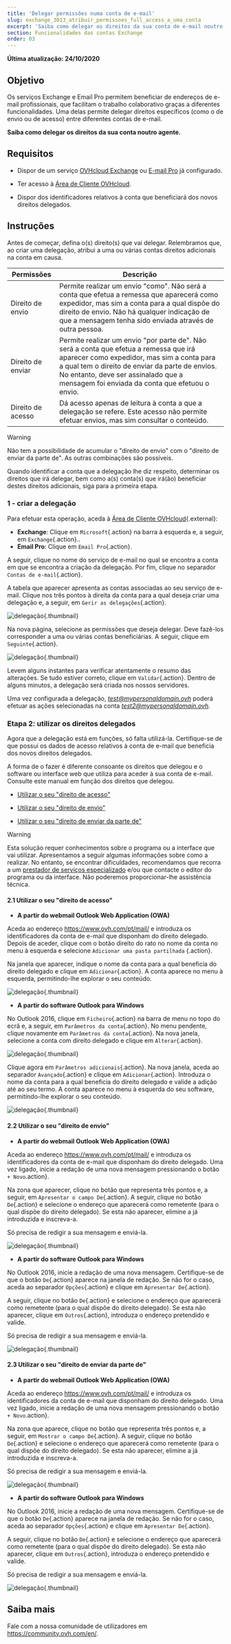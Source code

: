 ```yaml
---
title: 'Delegar permissões numa conta de e-mail'
slug: exchange_3013_atribuir_permissoes_full_access_a_uma_conta
excerpt: 'Saiba como delegar os direitos da sua conta de e-mail noutro'
section: Funcionalidades das contas Exchange
order: 03
---
```


**Última atualização: 24/10/2020**

## Objetivo

Os serviços Exchange e Email Pro permitem beneficiar de endereços de e-mail profissionais, que facilitam o trabalho colaborativo graças a diferentes funcionalidades. Uma delas permite delegar direitos específicos (como o de envio ou de acesso) entre diferentes contas de e-mail.

**Saiba como delegar os direitos da sua conta  noutro agente.**

## Requisitos

- Dispor de um serviço [OVHcloud Exchange](https://www.ovhcloud.com/pt/emails/hosted-exchange/) ou [E-mail Pro](https://www.ovhcloud.com/pt/emails/email-pro/) já configurado.

- Ter acesso à [Área de Cliente OVHcloud](https://www.ovh.com/auth/?action=gotomanager&from=https://www.ovh.pt/&ovhSubsidiary=pt).
- Dispor dos identificadores relativos à conta  que beneficiará dos novos direitos delegados.

## Instruções

Antes de começar, defina o(s) direito(s) que vai delegar. Relembramos que, ao criar uma delegação, atribui a uma ou várias contas  direitos adicionais na conta  em causa.

|Permissões|Descrição|
|---|---|
|Direito de envio|Permite realizar um envio "como". Não será a conta que efetua a remessa que aparecerá como expedidor, mas sim a conta para a qual dispõe do direito de envio. Não há qualquer indicação de que a mensagem tenha sido enviada através de outra pessoa.|
|Direito de enviar|Permite realizar um envio "por parte de". Não será a conta que efetua a remessa que irá aparecer como expedidor, mas sim a conta para a qual tem o direito de enviar da parte de envios. No entanto, deve ser assinalado que a mensagem foi enviada da conta que efetuou o envio.|
|Direito de acesso|Dá acesso apenas de leitura à conta a que a delegação se refere. Este acesso não permite efetuar envios, mas sim consultar o conteúdo.|

> [!warning]
>
> Não tem a possibilidade de acumular o "direito de envio" com o "direito de enviar da parte de". As outras combinações são possíveis.
> 

Quando identificar a conta que a delegação lhe diz respeito, determinar os direitos que irá delegar, bem como a(s) conta(s) que irá(ão) beneficiar destes direitos adicionais, siga para a primeira etapa.

### 1 - criar a delegação

Para efetuar esta operação, aceda à [Área de Cliente OVHcloud](https://www.ovh.com/auth/?action=gotomanager&from=https://www.ovh.pt/&ovhSubsidiary=pt){.external}:

- **Exchange**: Clique em `Microsoft`{.action} na barra à esquerda e, a seguir, em `Exchange`{.action}.. 
- **Email Pro**: Clique em `Email Pro`{.action}.

A seguir, clique no nome do serviço de e-mail no qual se encontra a conta em que se encontra a criação da delegação. Por fim, clique no separador `Contas de e-mail`{.action}.

A tabela que aparecer apresenta as contas associadas ao seu serviço de e-mail. Clique nos três pontos à direita da conta para a qual deseja criar uma delegação e, a seguir, em `Gerir as delegações`{.action}.

![delegação](images/delegation-step1.png){.thumbnail}

Na nova página, selecione as permissões que deseja delegar. Deve fazê-los corresponder a uma ou várias contas beneficiárias. A seguir, clique em `Seguinte`{.action}.

![delegação](images/delegation-step2.png){.thumbnail}

Levem alguns instantes para verificar atentamente o resumo das alterações. Se tudo estiver correto, clique em `Validar`{.action}. Dentro de alguns minutos, a delegação será criada nos nossos servidores.

Uma vez configurada a delegação, *test@mypersonaldomain.ovh* poderá efetuar as ações selecionadas na conta *test2@mypersonaldomain.ovh*.

### Etapa 2: utilizar os direitos delegados

Agora que a delegação está em funções, só falta utilizá-la. Certifique-se de que possui os dados de acesso relativos à conta de e-mail que beneficia dos novos direitos delegados.

A forma de o fazer é diferente consoante os direitos que delegou e o software ou interface web que utiliza para aceder à sua conta de e-mail. Consulte este manual em função dos direitos que delegou.

- [Utilizar o seu "direito de acesso"](#access)

- [Utilizar o seu "direito de envio"](#send-as)

- [Utilizar o seu "direito de enviar da parte de"](#send-on-behalf)

> [!warning]
>
> Esta solução requer conhecimentos sobre o programa ou a interface que vai utilizar. Apresentamos a seguir algumas informações sobre como a realizar. No entanto, se encontrar dificuldades, recomendamos que recorra a um [prestador de serviços especializado](https://partner.ovhcloud.com/pt/directory/) e/ou que contacte o editor do programa ou da interface. Não poderemos proporcionar-lhe assistência técnica.
>

#### 2.1 Utilizar o seu "direito de acesso" <a name="access"></a>

- **A partir do webmail Outlook Web Application (OWA)**

Aceda ao endereço <https://www.ovh.com/pt/mail/> e introduza os identificadores da conta de e-mail que disponham do direito delegado. Depois de aceder, clique com o botão direito do rato no nome da conta no menu à esquerda e selecione `Adicionar uma pasta partilhada` {.action}.

Na janela que aparecer, indique o nome da conta para a qual beneficia do direito delegado e clique em `Adicionar`{.action}. A conta aparece no menu à esquerda, permitindo-lhe explorar o seu conteúdo.

![delegação](images/delegation-step3.png){.thumbnail}

- **A partir do software Outlook para Windows**

No Outlook 2016, clique em `Ficheiro`{.action} na barra de menu no topo do ecrã e, a seguir, em `Parâmetros da conta`{.action}. No menu pendente, clique novamente em `Parâmetros da conta`{.action}. Na nova janela, selecione a conta com direito delegado e clique em `Alterar`{.action}. 

![delegação](images/delegation-step4.png){.thumbnail}

Clique agora em `Parâmetros adicionais`{.action}. Na nova janela, aceda ao separador `Avançado`{.action} e clique em `Adicionar`{.action}. Introduza o nome da conta para a qual beneficia do direito delegado e valide a adição até ao seu termo. A conta aparece no menu à esquerda do seu software, permitindo-lhe explorar o seu conteúdo.

![delegação](images/delegation-step5.png){.thumbnail}

#### 2.2 Utilizar o seu "direito de envio" <a name="send-as"></a>

- **A partir do webmail Outlook Web Application (OWA)**

Aceda ao endereço <https://www.ovh.com/pt/mail/> e introduza os identificadores da conta de e-mail que disponham do direito delegado. Uma vez ligado, inicie a redação de uma nova mensagem pressionando o botão `+ Novo`.action}.

Na zona que aparecer, clique no botão que representa três pontos e, a seguir, em `Apresentar o campo De`{.action}. A seguir, clique no botão `De`{.action} e selecione o endereço que aparecerá como remetente (para o qual dispõe do direito delegado). Se esta não aparecer, elimine a já introduzida e inscreva-a. 

Só precisa de redigir a sua mensagem e enviá-la. 

![delegação](images/delegation-step6.png){.thumbnail}

- **A partir do software Outlook para Windows**

No Outlook 2016, inicie a redação de uma nova mensagem. Certifique-se de que o botão `De`{.action} aparece na janela de redação. Se não for o caso, aceda ao separador `Opções`{.action} e clique em `Apresentar De`{.action}.

A seguir, clique no botão `De`{.action} e selecione o endereço que aparecerá como remetente (para o qual dispõe do direito delegado). Se esta não aparecer, clique em `Outros`{.action}, introduza o endereço pretendido e valide. 

Só precisa de redigir a sua mensagem e enviá-la. 

![delegação](images/delegation-step7.png){.thumbnail}

#### 2.3 Utilizar o seu "direito de enviar da parte de" <a name="send-on-behalf"></a>

- **A partir do webmail Outlook Web Application (OWA)**

Aceda ao endereço <https://www.ovh.com/pt/mail/> e introduza os identificadores da conta de e-mail que disponham do direito delegado. Uma vez ligado, inicie a redação de uma nova mensagem pressionando o botão `+ Novo`.action}.

Na zona que aparece, clique no botão que representa três pontos e, a seguir, em `Mostrar o campo De`{.action}. A seguir, clique no botão `De`{.action} e selecione o endereço que aparecerá como remetente (para o qual dispõe do direito delegado). Se esta não aparecer, elimine a já introduzida e inscreva-a. 

Só precisa de redigir a sua mensagem e enviá-la. 

![delegação](images/delegation-step6.png){.thumbnail}

- **A partir do software Outlook para Windows**

No Outlook 2016, inicie a redação de uma nova mensagem. Certifique-se de que o botão `De`{.action} aparece na janela de redação. Se não for o caso, aceda ao separador `Opções`{.action} e clique em `Apresentar De`{.action}.

A seguir, clique no botão `De`{.action} e selecione o endereço que aparecerá como remetente (para o qual dispõe do direito delegado). Se esta não aparecer, clique em `Outros`{.action}, introduza o endereço pretendido e valide. 

Só precisa de redigir a sua mensagem e enviá-la. 

![delegação](images/delegation-step7.png){.thumbnail}

## Saiba mais

Fale com a nossa comunidade de utilizadores em <https://community.ovh.com/en/>.